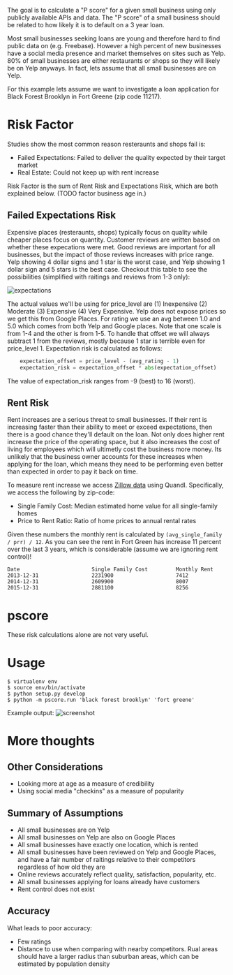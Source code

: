 The goal is to calculate a "P score" for a given small business using only publicly available APIs and data. The "P score" of a small business should be related to how likely it is to default on a 3­ year loan.

Most small businesses seeking loans are young and therefore hard to find public data on (e.g. Freebase). However a high percent of new businesses have a social media presence and market themselves on sites such as Yelp. 80% of small businesses are either restaurants or shops so they will likely be on Yelp anyways. In fact, lets assume that all small businesses are on Yelp.

For this example lets assume we want to investigate a loan application for Black Forest Brooklyn in Fort Greene (zip code 11217).

# Risk Factor
Studies show the most common reason resteraunts and shops fail is:

- Failed Expectations: Failed to deliver the quality expected by their target market
- Real Estate: Could not keep up with rent increase

Risk Factor is the sum of Rent Risk and Expectations Risk, which are both explained below. (TODO factor business age in.)


## Failed Expectations Risk
Expensive places (resteraunts, shops) typically focus on quality while cheaper places focus on quantity. Customer reviews are written based on whether these expecations were met. Good reviews are important for all businesses, but the impact of those reviews increases with price range. Yelp showing 4 dollar signs and 1 star is the worst case, and Yelp showing 1 dollar sign and 5 stars is the best case. Checkout this table to see the possibilities (simplified with raitings and reviews from 1-3 only):

![expectations](http://s30.postimg.org/uapsn8n35/Untitled_spreadsheet_Google_Sheets.png)

The actual values we'll be using for price_level are (1) Inexpensive (2) Moderate (3) Expensive (4) Very Expensive. Yelp does not expose prices so we get this from Google Places. For rating we use an avg between 1.0 and 5.0 which comes from both Yelp and Google places. Note that one scale is from 1-4 and the other is from 1-5. To handle that offset we will always subtract 1 from the reviews, mostly because 1 star is terrible even for price_level 1. Expectation risk is calculated as follows:

```python
    expectation_offset = price_level - (avg_rating - 1)
    expectation_risk = expectation_offset * abs(expectation_offset)
```

The value of expectation_risk ranges from -9 (best) to 16 (worst).


## Rent Risk
Rent increases are a serious threat to small businesses. If their rent is increasing faster than their ability to meet or exceed expectations, then there is a good chance they'll default on the loan. Not only does higher rent increase the price of the operating space, but it also increases the cost of living for employees which will ultimetly cost the business more money. Its unlikely that the business owner accounts for these increases when applying for the loan, which means they need to be performing even better than expected in order to pay it back on time.

To measure rent increase we access [Zillow data](http://www.zillow.com/research/data/) using Quandl. Specifically, we access the following by zip-code:

- Single Family Cost: Median estimated home value for all single-family homes
- Price to Rent Ratio: Ratio of home prices to annual rental rates

Given these numbers the monthly rent is calculated by ```(avg_single_family / prr) / 12```. As you can see the rent in Fort Green has increase 11 percent over the last 3 years, which is considerable (assume we are ignoring rent control)!

```
Date                       Single Family Cost         Monthly Rent
2013-12-31                 2231900                    7412
2014-12-31                 2609900                    8007
2015-12-31                 2881100                    8256
```


# pscore
These risk calculations alone are not very useful.



# Usage
```
$ virtualenv env
$ source env/bin/activate
$ python setup.py develop
$ python -m pscore.run 'black forest brooklyn' 'fort greene'
```
Example output:
![screenshot](http://postimg.org/image/stq8v4t2t/)


# More thoughts

## Other Considerations
- Looking more at age as a measure of credibility
- Using social media "checkins" as a measure of popularity

## Summary of Assumptions
- All small businesses are on Yelp
- All small businesses on Yelp are also on Google Places
- All small businesses have exactly one location, which is rented
- All small businesses have been reviewed on Yelp and Google Places, and have a fair number of raitings relative to their competitors regardless of how old they are
- Online reviews accurately reflect quality, satisfaction, popularity, etc.
- All small businesses applying for loans already have customers
- Rent control does not exist

## Accuracy
What leads to poor accuracy:

- Few ratings
- Distance to use when comparing with nearby competitors. Rual areas should have a larger radius than suburban areas, which can be estimated by population density
